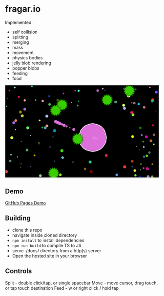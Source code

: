 # fragar.io

Implemented:
- self collision
- splitting
- merging
- mass
- movement
- physics bodies
- jelly blob rendering
- popper blobs
- feeding
- food

![img](./example.png)

## Demo
[GitHub Pages Demo](https://repcomm.github.io/fragar.io)

## Building
- clone this repo
- navigate inside cloned directory
- `npm install` to install dependencies
- `npm run build` to compile TS to JS
- serve ./docs/ directory from a http(s) server
- Open the hosted site in your browser

## Controls
Split - double click/tap, or single spacebar
Move - move cursor, drag touch, or tap touch destination
Feed - w or right click / hold tap
